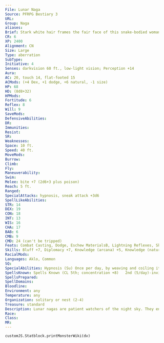 ```yaml
---
File: Lunar Naga
Source: PFRPG Bestiary 3
URL: 
Group: Naga
aliases: 
Brief: Stark white hair frames the fair face of this snake-bodied woman, and its black scales sparkle hypnotically.
CR: 6
XP: 2400
Alignment: CN
Size: Large
Type: aberration
SubType: 
Initiative: 4
Senses: darkvision 60 ft., low-light vision; Perception +14
Aura: 
AC: 20, touch 14, flat-footed 15
ACMods: (+4 Dex, +1 dodge, +6 natural, -1 size)
HP: 68
HD: (8d8+32)
HPMods: 
Fortitude: 6
Reflex: 8
Will: 9
SaveMods: 
DefensiveAbilities: 
DR: 
Immunities: 
Resist: 
SR: 
Weaknesses: 
Space: 10 ft.
Speed: 40 ft.
MoveMods: 
Burrow: 
Climb: 
Fly: 
Maneuverability: 
Swim: 
Melee: bite +7 (2d6+3 plus poison)
Reach: 5 ft.
Ranged: 
SpecialAttacks: hypnosis, sneak attack +3d6
SpellLikeAbilities: 
STR: 14
DEX: 19
CON: 18
INT: 13
WIS: 16
CHA: 17
BAB: 6
CMB: 9
CMD: 24 (can't be tripped)
Feats: Combat Casting, Dodge, Eschew MaterialsB, Lightning Reflexes, Skill Focus (Stealth)
Skills: Bluff +7, Diplomacy +7, Knowledge (arcana) +5, Knowledge (nature) +9, Perception +14, Spellcraft +8, Stealth +14
RacialMods: 
Languages: Aklo, Common
SQ: 
SpecialAbilities: Hypnosis (Su) Once per day, by weaving and coiling its body and hissing as a standard action, a lunar naga can cause its scales to shimmer and glow with moonlike radiance. All creatures within 30 feet who can see the naga must make a DC 17 Will save to avoid becoming fascinated. The lunar naga can maintain this fascination effect as long as it concentrates; fascinated creatures follow the still-glowing naga if it moves as long as it maintains the effect by concentrating. The save DC is Charisma-based.  Poison (Ex) Bite-injury; save Fort DC 18; frequency 1/round for 6 rounds; effect 1d3 Con and 1 Wis; cure 1 save.  Spells A lunar naga casts spells as a 5th-level sorcerer.
SpellsKnown: Spells Known (CL 5th; concentration +8)   2nd (5/day)-invisibility, scorching ray   1st (7/day)-charm person (DC 14), expeditious retreat, magic missile, ray of enfeeblement (DC 14)   0 (at will)-detect magic, disrupt undead, mage hand, open/ close, prestidigitation, ray of frost
SpellsPrepared: 
SpellDomains: 
Bloodline: 
Environment: any
Temperature: any
Organization: solitary or nest (2-4)
Treasure: standard
Description: Lunar nagas are patient watchers of the night sky. They enjoy cosmology and believe strongly in astrology, maintaining a handful of complex zodiacs. A few lunar nagas even bear knowledge of the unspeakable things from the dark spaces between the stars. A lunar naga stretches over 10 feet from its pale face to the tip of its tail, and weighs close to 200 pounds.  Nocturnal creatures, lunar nagas often live in ruined towers or atop mountains-any place open to the sky at night. There they peer through astrological devices, closely monitoring passing celestial markers, eager to decipher more of the universe. Those living underground make nightly trips to the open sky when they can. Cloudy nights make lunar nagas agitated, and a creature is more likely to run afoul of a lunar naga on these dark evenings.  Lunar nagas sometimes lead small cults of sky-watchers. These followers aid the nagas in recording tome upon tome of calculations of the stars and planets moving through the inky black of the night sky. In small doses tempered with water, fruit juices, and alcohol, lunar naga venom is mildly hallucinogenic. The nagas' cultist allies often take the substance as a ritualistic drug.
Race: 
Class: 
MR: 
---
```

```dataviewjs
customJS.Statblock.printMonsterWiki(dv)
```
